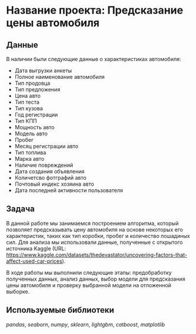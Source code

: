 # Название проекта: Предсказание цены автомобиля


## Данные

В наличии были следующие данные о характеристиках автомобиля:
- Дата выгрузки анкеты
- Полное наименование автомобиля
- Тип продовца
- Тип предложения
- Цена авто
- Тип теста
- Тип кузова
- Год регистрации
- Тип КПП
- Мощность авто
- Модель авто
- Пробег
- Месяц регистрации авто
- Тип топлива
- Марка авто
- Наличие повреждений
- Дата создания объявления
- Количетсво фотграфий авто
- Почтовый индекс хозяина авто
- Дата последней активности пользователя

## Задача

В данной работе мы занимаемся построением алгоритма, который позволяет предсказывать цену автомобиля на основе некоторых его характеристик, таких как тип коробки, пробег и количество лошадиных сил. Для анализа мы использовали данные, полученные с открытого источника Kaggle (URL: https://www.kaggle.com/datasets/thedevastator/uncovering-factors-that-affect-used-car-prices).

В ходе работы мы выполнили следующие этапы: предобработку полученных данных, анализ данных, выбор модели для предсказания цены автомобиля и проверку выбранной модели на отложенной выборке.

## Используемые библиотеки
*pandas*, *seaborn*, *numpy*, *sklearn*, *lightgbm*, *catboost*, *matplotlib*
